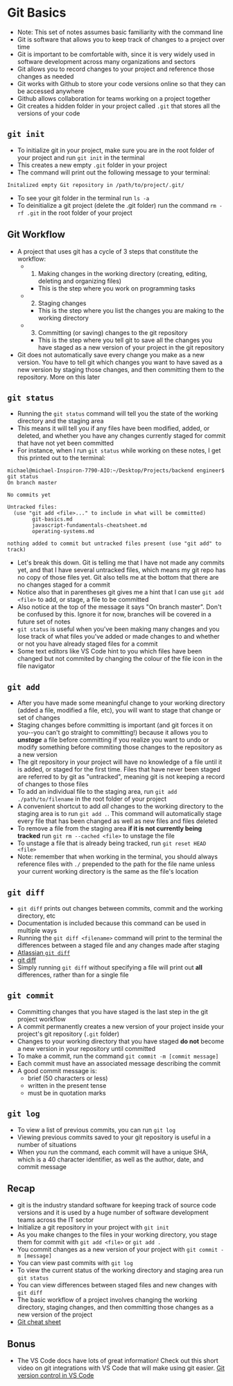 # Git Basics
- Note: This set of notes assumes basic familiarity with the command line
- Git is software that allows you to keep track of changes to a project over time
- Git is important to be comfortable with, since it is very widely used in software development across many organizations and sectors
- Git allows you to record changes to your project and reference those changes as needed
- Git works with Github to store your code versions online so that they can be accessed anywhere
- Github allows collaboration for teams working on a project together
- Git creates a hidden folder in your project called `.git` that stores all the versions of your code 

## `git init`
- To initialize git in your project, make sure you are in the root folder of your project and run `git init` in the terminal 
- This creates a new empty `.git` folder in your project 
- The command will print out the following message to your terminal: 

```
Initalized empty Git repository in /path/to/project/.git/
```
- To see your git folder in the terminal run `ls -a` 
- To deinitialize a git project (delete the .git folder) run the command `rm -rf .git` in the root folder of your project

## Git Workflow 
- A project that uses git has a cycle of 3 steps that constitute the workflow: 
  - 1. Making changes in the working directory (creating, editing, deleting and organizing files)
    - This is the step where you work on programming tasks 
  - 2. Staging changes 
    - This is the step where you list the changes you are making to the working directory 
  - 3. Committing (or saving) changes to the git repository 
    - This is the step where you tell git to save all the changes you have staged as a new version of your project in the git repository
- Git does not automatically save every change you make as a new version. You have to tell git which changes you want to have saved as a new version by staging those changes, and then committing them to the repository. More on this later

## `git status` 
- Running the `git status` command will tell you the state of the working directory and the staging area 
- This means it will tell you if any files have been modified, added, or deleted, and whether you have any changes currently staged for commit that have not yet been committed
- For instance, when I run `git status` while working on these notes, I get this printed out to the terminal: 

```
michael@michael-Inspiron-7790-AIO:~/Desktop/Projects/backend engineer$ git status
On branch master

No commits yet

Untracked files:
  (use "git add <file>..." to include in what will be committed)
        git-basics.md
        javascript-fundamentals-cheatsheet.md
        operating-systems.md

nothing added to commit but untracked files present (use "git add" to track)
```
- Let's break this down. Git is telling me that I have not made any commits yet, and that I have several untracked files, which means my git repo has no copy of those files yet. Git also tells me at the bottom that there are no changes staged for a commit 
- Notice also that in parentheses git gives me a hint that I can use `git add <file>` to add, or stage, a file to be committed 
- Also notice at the top of the message it says "On branch master". Don't be confused by this. Ignore it for now, branches will be covered in a future set of notes
- `git status` is useful when you've been making many changes and you lose track of what files you've added or made changes to and whether or not you have already staged files for a commit 
- Some text editors like VS Code hint to you which files have been changed but not commited by changing the colour of the file icon in the file navigator

## `git add` 
- After you have made some meaningful change to your working directory (added a file, modified a file, etc), you will want to stage that change or set of changes 
- Staging changes before committing is important (and git forces it on you--you can't go straight to committing!) because it allows you to ***unstage*** a file before committing if you realize you want to undo or modify something before commiting those changes to the repository as a new version
- The git repository in your project will have no knowledge of a file until it is added, or staged for the first time. Files that have never been staged are referred to by git as "untracked", meaning git is not keeping a record of changes to those files
- To add an individual file to the staging area, run `git add ./path/to/filename` in the root folder of your project
- A convenient shortcut to add *all* changes to the working directory to the staging area is to run `git add .`. This command will automatically stage every file that has been changed as well as new files and files deleted
- To remove a file from the staging area **if it is not currently being tracked** run `git rm --cached <file>` to unstage the file
- To unstage a file that is already being tracked, run `git reset HEAD <file>`
- Note: remember that when working in the terminal, you should always reference files with `./` prepended to the path for the file name unless your current working directory is the same as the file's location

## `git diff` 
- `git diff` prints out changes between commits, commit and the working directory, etc
- Documentation is included because this command can be used in multiple ways
- Running the `git diff <filename>` command will print to the terminal the differences between a staged file and any changes made after staging 
- [Atlassian `git diff`](https://www.atlassian.com/git/tutorials/saving-changes/git-diff#:~:text=git%20diff%20is%20a%20multi,%2C%20branches%2C%20files%20and%20more.&text=The%20git%20diff%20command%20is,state%20of%20a%20Git%20repo.)
- [git diff](https://git-scm.com/docs/git-diff)
- Simply running `git diff` without specifying a file will print out **all** differences, rather than for a single file

## `git commit`
- Committing changes that you have staged is the last step in the git project workflow 
- A commit permanently creates a new version of your project inside your project's git repository (`.git` folder)
- Changes to your working directory that you have staged **do not** become a new version in your repository until committed
- To make a commit, run the command `git commit -m [commit message]`
- Each commit must have an associated message describing the commit 
- A good commit message is: 
  - brief (50 characters or less)
  - written in the present tense 
  - must be in quotation marks

## `git log`
- To view a list of previous commits, you can run `git log`
- Viewing previous commits saved to your git repository is useful in a number of situations
- When you run the command, each commit will have a unique SHA, which is a 40 character identifier, as well as the author, date, and commit message

## Recap 
- git is the industry standard software for keeping track of source code versions and it is used by a huge number of software development teams across the IT sector 
- Initialize a git repository in your project with `git init`
- As you make changes to the files in your working directory, you stage them for commit with `git add <file>` or `git add .`
- You commit changes as a new version of your project with `git commit -m [message]`
- You can view past commits with `git log` 
- To view the current status of the working directory and staging area run `git status`
- You can view differences between staged files and new changes with `git diff`
- The basic workflow of a project involves changing the working directory, staging changes, and then committing those changes as a new version of the project
- [Git cheat sheet](https://education.github.com/git-cheat-sheet-education.pdf)

## Bonus 
- The VS Code docs have lots of great information! Check out this short video on git integrations with VS Code that will make using git easier. [Git version control in VS Code](https://code.visualstudio.com/docs/introvideos/versioncontrol)